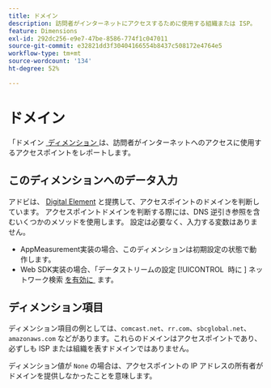 ```yaml
---
title: ドメイン
description: 訪問者がインターネットにアクセスするために使用する組織または ISP。
feature: Dimensions
exl-id: 292dc256-e9e7-47be-8586-774f1c047011
source-git-commit: e32821dd3f30404166554b8437c508172e4764e5
workflow-type: tm+mt
source-wordcount: '134'
ht-degree: 52%

---
```


# ドメイン

「ドメイン [&#x200B; ディメンション &#x200B;](overview.md) は、訪問者がインターネットへのアクセスに使用するアクセスポイントをレポートします。

## このディメンションへのデータ入力

アドビは、 [Digital Element](https://www.digitalelement.com/) と提携して、アクセスポイントのドメインを判断しています。 アクセスポイントドメインを判断する際には、DNS 逆引き参照を含むいくつかのメソッドを使用します。 設定は必要なく、入力する変数はありません。

* AppMeasurement実装の場合、このディメンションは初期設定の状態で動作します。
* Web SDK実装の場合、「データストリームの設定 [!UICONTROL &#x200B; 時に &#x200B;] ネットワーク検索 [&#x200B; を有効に &#x200B;](https://experienceleague.adobe.com/docs/experience-platform/datastreams/configure.html?lang=ja) ます。

## ディメンション項目

ディメンション項目の例としては、`comcast.net`、`rr.com`、`sbcglobal.net`、`amazonaws.com` などがあります。これらのドメインはアクセスポイントであり、必ずしも ISP または組織を表すドメインではありません。

ディメンション値が `None` の場合は、アクセスポイントの IP アドレスの所有者がドメインを提供しなかったことを意味します。
